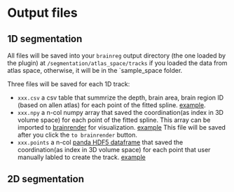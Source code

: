 # Output files

## 1D segmentation
All files will be saved into your `brainreg` output directory (the one loaded by the plugin) at `/segmentation/atlas_space/tracks` if you loaded the data from atlas space, otherwise, it will be in the `sample_space folder.

Three files will be saved for each 1D track:
+ `xxx.csv` a csv table that summrize the depth, brain area, brain region ID (based on allen atlas) for each point of the fitted spline. [example](https://github.com/brainglobe/brainglobe-segmentation/blob/main/tests/data/brainreg_output/segmentation/atlas_space/tracks/test_track.csv). 
+ `xxx.npy` a n-col numpy array that saved the coordination(as index in 3D volume space) for each point of the fitted spline. This array can be imported to [brainrender](https://github.com/brainglobe/brainrender) for visualization. [example](https://github.com/brainglobe/brainglobe-segmentation/blob/main/tests/data/brainreg_output/segmentation/atlas_space/tracks/test_track.npy) This file will be saved after you click the `to brainrender` button.
+ `xxx.points` a n-col [panda HDF5 dataframe](https://pandas.pydata.org/docs/reference/api/pandas.DataFrame.to_hdf.html) that saved the coordination(as index in 3D volume space) for each point that user manually labled to create the track. [example](https://github.com/brainglobe/brainglobe-segmentation/blob/main/tests/data/brainreg_output/segmentation/atlas_space/tracks/test_track.points)

## 2D segmentation